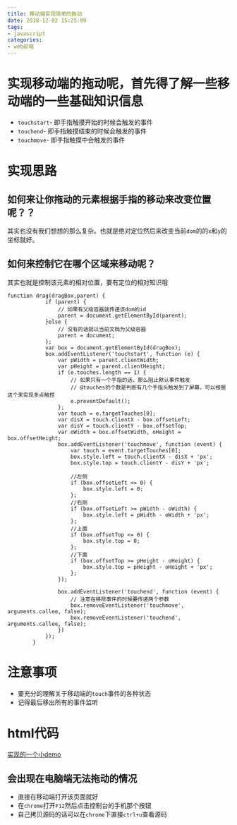 ```yaml
---
title: 移动端实现简单的拖动
date: 2018-12-02 15:25:09
tags:
- javascript
categories: 
- web前端
---
```


# 实现移动端的拖动呢，首先得了解一些移动端的一些基础知识信息

- `touchstart`- 即手指触摸开始的时候会触发的事件
- `touchend`- 即手指触摸结束的时候会触发的事件
- `touchmove`- 即手指触摸中会触发的事件

<!-- more -->

# 实现思路

## 如何来让你拖动的元素根据手指的移动来改变位置呢？？

其实也没有我们想想的那么复杂。也就是绝对定位然后来改变当前`dom`的的`x`和`y`的坐标就好。

## 如何来控制它在哪个区域来移动呢？

其实也就是控制该元素的相对位置，要有定位的相对知识哦

``` 实现的js代码
function drag(dragBox,parent) {
            if (parent) {
                // 如果有父级容器就传递该dom的id
                parent = document.getElementById(parent);
            }else {
                // 没有的话就以当前文档为父级容器
                parent = document;
            };
            var box = document.getElementById(dragBox);
            box.addEventListener('touchstart', function (e) {
                var pWidth = parent.clientWidth;
                var pHeight = parent.clientHeight;
                if (e.touches.length == 1) {
                    // 如果只有一个手指的话，那么阻止默认事件触发
                    // @touches的个数是判断有几个手指头触发到了屏幕，可以根据这个来实现多点触控
                    e.preventDefault();
                };
                var touch = e.targetTouches[0];
                var disX = touch.clientX - box.offsetLeft;
                var disY = touch.clientY - box.offsetTop;
                var oWidth = box.offsetWidth, oHeight = box.offsetHeight;
                box.addEventListener('touchmove', function (event) {
                    var touch = event.targetTouches[0];
                    box.style.left = touch.clientX - disX + 'px';
                    box.style.top = touch.clientY - disY + 'px';

                    //左侧
                    if (box.offsetLeft <= 0) {
                        box.style.left = 0;
                    };
                    //右侧
                    if (box.offsetLeft >= pWidth - oWidth) {
                        box.style.left = pWidth - oWidth + 'px';
                    };
                    //上面
                    if (box.offsetTop <= 0) {
                        box.style.top = 0;
                    };
                    //下面
                    if (box.offsetTop >= pHeight - oHeight) {
                        box.style.top = pHeight - oHeight + 'px';
                    };
                });

                box.addEventListener('touchend', function (event) {
                    // 注意在移除事件的时候要传递两个参数
                    box.removeEventListener('touchmove', arguments.callee, false);
                    box.removeEventListener('touchend', arguments.callee, false);
                })
            });
        }
```

# 注意事项

- 要充分的理解关于移动端的`touch`事件的各种状态
- 记得最后移出所有的事件监听

# html代码

[实现的一个小demo](/html/drag_demo.html)

## 会出现在电脑端无法拖动的情况

- 直接在移动端打开该页面就好
- 在`chrome`打开`F12`然后点击控制台的手机那个按钮
- 自己拷贝源码的话可以在`chrome`下直接`ctrl+u`查看源码